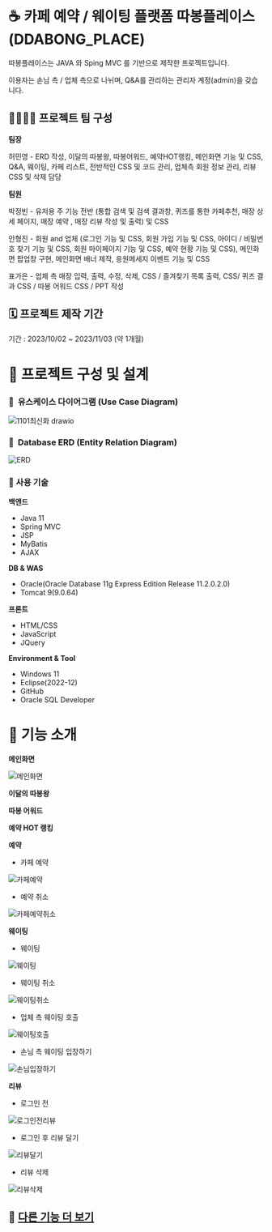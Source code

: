 # ☕ 카페 예약 / 웨이팅 플랫폼 따봉플레이스(DDABONG_PLACE)
따봉플레이스는 JAVA 와 Sping MVC 를 기반으로 제작한 프로젝트입니다.


이용자는 손님 측 / 업체 측으로 나뉘며, Q&A를 관리하는 관리자 계정(admin)을 갖습니다.


## 👨‍👩‍👧‍👦 프로젝트 팀 구성
**팀장**

허민영 - ERD 작성, 이달의 따봉왕, 따봉어워드, 예약HOT랭킹, 메인화면 기능 및 CSS, Q&A, 웨이팅, 카페 리스트, 전반적인 CSS 및 코드 관리, 업체측 회원 정보 관리, 리뷰 CSS 및 삭제 담당


**팀원**

박정빈 - 유저용 주 기능 전반 (통합 검색 및 검색 결과창, 퀴즈를 통한 카페추천, 매장 상세 페이지, 매장 예약 , 매장 리뷰 작성 및 출력) 및 CSS   

안형진 - 회원 and 업체 (로그인 기능 및 CSS, 회원 가입 기능 및 CSS, 아이디 / 비밀번호 찾기 기능 및 CSS, 회원 마이페이지 기능 및 CSS, 예약 현황 기능 및 CSS), 메인화면 팝업창 구현, 메인화면 배너 제작, 응원메세지 이벤트 기능 및 CSS

표가은 - 업체 측 매장 입력, 출력, 수정, 삭제, CSS / 즐겨찾기 목록 출력, CSS/ 퀴즈 결과 CSS / 따봉 어워드 CSS / PPT 작성

## 🗓️ 프로젝트 제작 기간
기간 : 2023/10/02 ~ 2023/11/03 (약 1개월)

# 📝 프로젝트 구성 및 설계

### 📌  유스케이스 다이어그램 (Use Case Diagram)

![1101최신화 drawio](https://github.com/Minyoung-Heo/ddabong_place/assets/104006894/b95f0d02-8f88-48a7-87fa-afa5cffc1e8a)

### 📌  Database ERD (Entity Relation Diagram)

![ERD](https://github.com/Minyoung-Heo/ddabong_place/assets/104006894/d1edd029-dad6-4a90-8149-80493df91f02)



### 📌 사용 기술

**백앤드**

- Java 11
- Spring MVC
- JSP
- MyBatis
- AJAX

**DB & WAS**

- Oracle(Oracle Database 11g Express Edition Release 11.2.0.2.0)
- Tomcat 9(9.0.64)

**프론트**

- HTML/CSS
- JavaScript
- JQuery

**Environment & Tool**

- Windows 11
- Eclipse(2022-12)
- GitHub
- Oracle SQL Developer

  
# 📌 기능 소개
**메인화면**

![메인화면](https://github.com/Minyoung-Heo/ddabong_place/assets/143155386/11c809e4-4457-4b8d-bacd-aa6563f70b9a)


**이달의 따봉왕**


**따봉 어워드**


**예약 HOT 랭킹**


**예약**

- 카페 예약

![카페예약](https://github.com/Minyoung-Heo/ddabong_place/assets/143155386/a2a67b4f-c1f9-47c1-a312-46ffbf886f0d)


- 예약 취소


![카페예약취소](https://github.com/Minyoung-Heo/ddabong_place/assets/143155386/2bcaf458-7c4d-48f3-af69-26c0202b7da8)


**웨이팅**

- 웨이팅

![웨이팅](https://github.com/Minyoung-Heo/ddabong_place/assets/143155386/3aa80f73-e19d-414a-8ab5-cedc0f116680)

- 웨이팅 취소

![웨이팅취소](https://github.com/Minyoung-Heo/ddabong_place/assets/143155386/7bf133a3-5f67-4ff0-9a94-936db1934a14)

- 업체 측 웨이팅 호출

![웨이팅호출](https://github.com/Minyoung-Heo/ddabong_place/assets/143155386/edf5fdd4-5739-48a5-86e7-6e8b0f5b3433)


- 손님 측 웨이팅 입장하기

![손님입장하기](https://github.com/Minyoung-Heo/ddabong_place/assets/143155386/76db8bb9-80d7-4795-b158-bc1be4df4f00)


**리뷰**

- 로그인 전

![로그인전리뷰](https://github.com/Minyoung-Heo/ddabong_place/assets/143155386/3af75653-71c4-4442-9140-774a1dc8a52b)

- 로그인 후 리뷰 달기


![리뷰달기](https://github.com/Minyoung-Heo/ddabong_place/assets/143155386/e5a32e49-f09c-47d0-a7a8-68e5381455fb)


- 리뷰 삭제

![리뷰삭제](https://github.com/Minyoung-Heo/ddabong_place/assets/143155386/0719281b-2cdd-4390-802d-cac6c58182d6)


## 📌 [다른 기능 더 보기](https://plant-decision-6e3.notion.site/DDABONG_PLACE-873f879a889944158439a8ec38fb319d?pvs=4)

